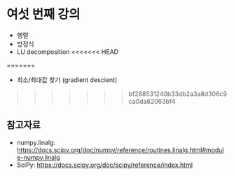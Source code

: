 # 여섯 번째 강의 

* 행렬
* 방정식
* LU decomposition
<<<<<<< HEAD

=======
* 최소/최대값 찾기 (gradient descient)
>>>>>>> bf288531240b33db2a3a8d306c9ca0da82063bf4

## 참고자료
* numpy.linalg: https://docs.scipy.org/doc/numpy/reference/routines.linalg.html#module-numpy.linalg
* SciPy: https://docs.scipy.org/doc/scipy/reference/index.html
